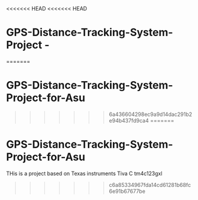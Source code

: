 <<<<<<< HEAD
<<<<<<< HEAD
# GPS-Distance-Tracking-System-Project -  
=======
# GPS-Distance-Tracking-System-Project-for-Asu
>>>>>>> 6a436604298ec9a9d14dac291b2e94b437fd9ca4
=======
# GPS-Distance-Tracking-System-Project-for-Asu

THis is a project based on Texas instruments Tiva C tm4c123gxl
>>>>>>> c6a85334967fda14cd61281b68fc6e91b67677be
